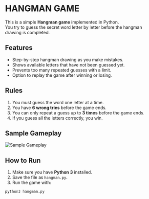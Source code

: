 # HANGMAN GAME 

This is a simple **Hangman game** implemented in Python.  
You try to guess the secret word letter by letter before the hangman drawing is completed.

## Features
- Step-by-step hangman drawing as you make mistakes.
- Shows available letters that have not been guessed yet.
- Prevents too many repeated guesses with a limit.
- Option to replay the game after winning or losing.

## Rules
1. You must guess the word one letter at a time.
2. You have **6 wrong tries** before the game ends.
3. You can only repeat a guess up to **3 times** before the game ends.
4. If you guess all the letters correctly, you win.

## Sample Gameplay
![Sample Gameplay](https://i.imgur.com/yeOhtl8.png)

## How to Run
1. Make sure you have **Python 3** installed.
2. Save the file as `hangman.py`.
3. Run the game with:
 ```
python3 hangman.py
````
